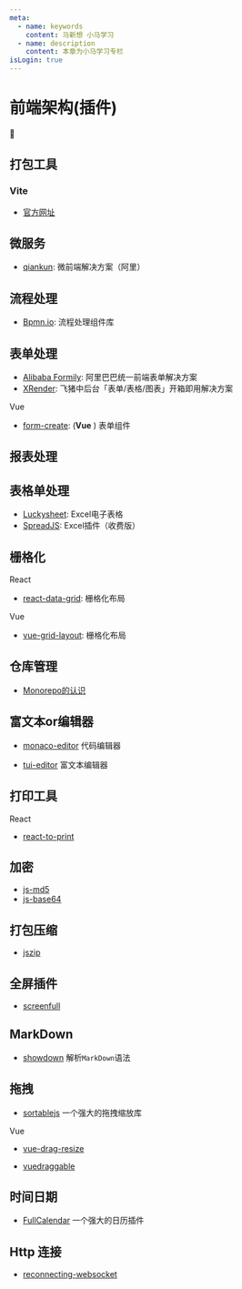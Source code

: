 ```yaml
---
meta:
  - name: keywords
    content: 马新想 小马学习 
  - name: description
    content: 本章为小马学习专栏
isLogin: true
---
```



# 前端架构(插件)


:horse:


## 打包工具


### Vite

- [官方网址](https://vitejs.cn/)


## 微服务

- [qiankun](https://qiankun.umijs.org/zh): 微前端解决方案（阿里）


## 流程处理

- [Bpmn.io](https://bpmn.io/toolkit/bpmn-js/): 流程处理组件库


## 表单处理

- [Alibaba Formily](https://formilyjs.org/zh-CN): 阿里巴巴统一前端表单解决方案
- [XRender](https://xrender.fun/): 飞猪中后台「表单/表格/图表」开箱即用解决方案



 <el-divider content-position="left">Vue</el-divider>

- [form-create](http://www.form-create.com/v3/guide/): (**Vue** ) 表单组件


## 报表处理



## 表格单处理

- [Luckysheet](https://github.com/mengshukeji/Luckysheet): Excel电子表格
- [SpreadJS](https://www.grapecity.com.cn/developer/spreadjs): Excel插件（收费版）


## 栅格化

 <el-divider content-position="left">React</el-divider>

- [react-data-grid](https://github.com/adazzle/react-data-grid):  栅格化布局

 <el-divider content-position="left">Vue</el-divider>

- [vue-grid-layout](https://github.com/jbaysolutions/vue-grid-layout): 栅格化布局

## 仓库管理


- [Monorepo的认识](https://juejin.cn/post/6944877410827370504)


## 富文本or编辑器

- [monaco-editor](https://microsoft.github.io/monaco-editor/) 代码编辑器

- [tui-editor](https://github.com/nhn/tui.editor) 富文本编辑器


## 打印工具

 <el-divider content-position="left">React</el-divider>

- [react-to-print](https://github.com/gregnb/react-to-print)


## 加密

- [js-md5](https://github.com/emn178/js-md5)
- [js-base64](https://github.com/dankogai/js-base64)


## 打包压缩

- [jszip](https://github.com/Stuk/jszip)


## 全屏插件

- [screenfull](https://github.com/sindresorhus/screenfull)

## MarkDown

- [showdown](https://github.com/showdownjs/showdown) 解析`MarkDown`语法

## 拖拽

- [sortablejs](http://www.sortablejs.com/) 一个强大的拖拽缩放库

 <el-divider content-position="left">Vue</el-divider>

- [vue-drag-resize](https://github.com/kirillmurashov/vue-drag-resize)

- [vuedraggable](https://github.com/SortableJS/Vue.Draggable)

## 时间日期

- [FullCalendar](https://fullcalendar.io/) 一个强大的日历插件


## Http 连接

- [reconnecting-websocket]()